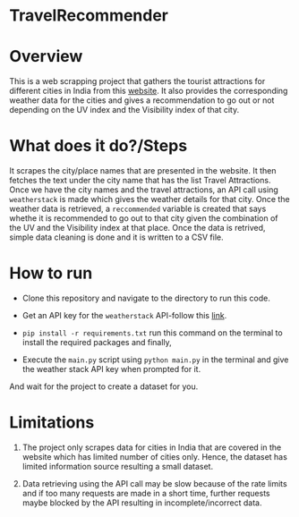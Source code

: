 # TravelRecommender

# Overview
This is a web scrapping project that gathers the tourist attractions for different cities in India from this [website](https://www.travelogyindia.com/blog/most-visited-tourist-places-in-india/). It also provides the corresponding weather data for the cities and gives a recommendation to go out or not depending on the UV index and the Visibility index of that city. 

# What does it do?/Steps

It scrapes the city/place names that are presented in the website. It then fetches the text under the city name that has the list Travel Attractions. Once we have the city names and the travel attractions, an API call using `weatherstack` is made which gives the weather details for that city. Once the weather data is retrieved, a `reccommended` variable is created that says whethe it is recommended to go out to that city given the combination of the UV and the Visibility index at that place. Once the data is retrived, simple data cleaning is done and it is written to a CSV file. 

# How to run
- Clone this repository and navigate to the directory to run this code. 

- Get an API key for the `weatherstack` API-follow this [link](https://weatherstack.com/). 

- `pip install -r requirements.txt` run this command on the terminal to install the required packages and finally,

- Execute the `main.py` script using `python main.py` in the terminal and give the weather stack API key when prompted for it. 

And wait for the project to create a dataset for you. 

# Limitations

1. The project only scrapes data for cities in India that are covered in the website which has limited number of cities only. Hence, the dataset has limited information source resulting a small dataset. 

2. Data retrieving using the API call may be slow because of the rate limits and if too many requests are made in a short time, further requests maybe blocked by the API resulting in incomplete/incorrect data. 